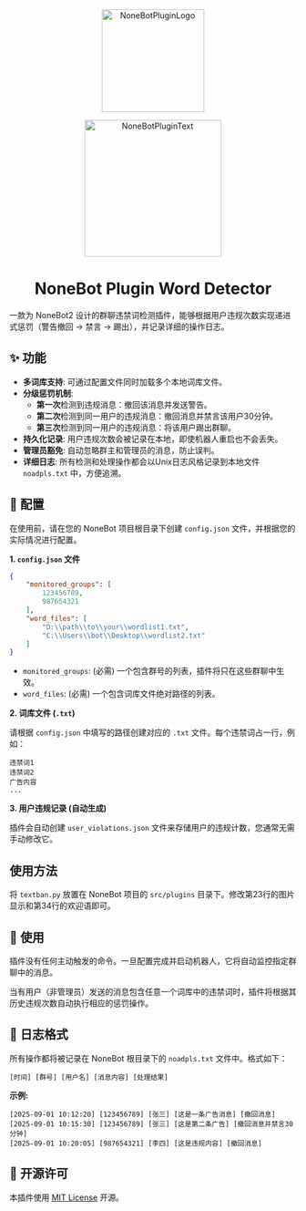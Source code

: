 <div align="center">
  <a href="https://nonebot.dev/store"><img src="https://gastigado.cnies.org/d/project_nonebot_plugin_group_welcome/nbp_logo.png?sign=8bUAF9AtoEkfP4bTe2CrYhR0WP4X6ZbGKykZgAeEWL4=:0" width="180" height="180" alt="NoneBotPluginLogo"></a>
  <br>
  <p><img src="https://gastigado.cnies.org/d/project_nonebot_plugin_group_welcome/NoneBotPlugin.svg?sign=ksAOYnkycNpxRKXh2FsfTooiMXafUh2YpuKdAXGZF5M=:0" width="240" alt="NoneBotPluginText"></p>

<h1>NoneBot Plugin Word Detector</h1>
</div>

一款为 NoneBot2 设计的群聊违禁词检测插件，能够根据用户违规次数实现递进式惩罚（警告撤回 -> 禁言 -> 踢出），并记录详细的操作日志。

## ✨ 功能

- **多词库支持**: 可通过配置文件同时加载多个本地词库文件。
- **分级惩罚机制**:
  - **第一次**检测到违规消息：撤回该消息并发送警告。
  - **第二次**检测到同一用户的违规消息：撤回消息并禁言该用户30分钟。
  - **第三次**检测到同一用户的违规消息：将该用户踢出群聊。
- **持久化记录**: 用户违规次数会被记录在本地，即使机器人重启也不会丢失。
- **管理员豁免**: 自动忽略群主和管理员的消息，防止误判。
- **详细日志**: 所有检测和处理操作都会以Unix日志风格记录到本地文件 `noadpls.txt` 中，方便追溯。

## 🔧 配置

在使用前，请在您的 NoneBot 项目根目录下创建 `config.json` 文件，并根据您的实际情况进行配置。

**1. `config.json` 文件**

```json
{
    "monitored_groups": [
        123456789,
        987654321
    ],
    "word_files": [
        "D:\\path\\to\\your\\wordlist1.txt",
        "C:\\Users\\bot\\Desktop\\wordlist2.txt"
    ]
}
```

- `monitored_groups`: (必需) 一个包含群号的列表，插件将只在这些群聊中生效。
- `word_files`: (必需) 一个包含词库文件绝对路径的列表。

**2. 词库文件 (`.txt`)**

请根据 `config.json` 中填写的路径创建对应的 `.txt` 文件。每个违禁词占一行，例如：

```
违禁词1
违禁词2
广告内容
...
```

**3. 用户违规记录 (自动生成)**

插件会自动创建 `user_violations.json` 文件来存储用户的违规计数，您通常无需手动修改它。

## 使用方法

将 `textban.py` 放置在 NoneBot 项目的 `src/plugins` 目录下。修改第23行的图片显示和第34行的欢迎语即可。

## 📖 使用

插件没有任何主动触发的命令。一旦配置完成并启动机器人，它将自动监控指定群聊中的消息。

当有用户（非管理员）发送的消息包含任意一个词库中的违禁词时，插件将根据其历史违规次数自动执行相应的惩罚操作。

## 📝 日志格式

所有操作都将被记录在 NoneBot 根目录下的 `noadpls.txt` 文件中。格式如下：

`[时间] [群号] [用户名] [消息内容] [处理结果]`

**示例:**

```log
[2025-09-01 10:12:20] [123456789] [张三] [这是一条广告消息] [撤回消息]
[2025-09-01 10:15:30] [123456789] [张三] [这是第二条广告] [撤回消息并禁言30分钟]
[2025-09-01 10:20:05] [987654321] [李四] [这是违规内容] [撤回消息]
```

## 📄 开源许可

本插件使用 [MIT License](https://github.com/Melody-core/nonebot-plugin-word-detector/blob/main/LICENSE) 开源。